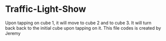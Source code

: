 # Traffic-Light-Show
Upon tapping on cube 1, it will move to cube 2 and to cube 3.   It will turn back back to the initial cube upon tapping on it.
This file codes is created by Jeremy
